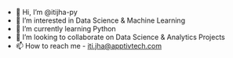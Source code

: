 - 👋 Hi, I’m @itijha-py
- 👀 I’m interested in Data Science & Machine Learning
- 🌱 I’m currently learning Python
- 💞️ I’m looking to collaborate on Data Science & Analytics Projects
- 📫 How to reach me - iti.jha@apptivtech.com

<!---
itijha-py/itijha-py is a ✨ special ✨ repository because its `README.md` (this file) appears on your GitHub profile.
You can click the Preview link to take a look at your changes.
--->
